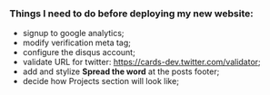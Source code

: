 ### Things I need to do before deploying my new website:
- signup to google analytics;
- modify verification meta tag;
- configure the disqus account;
- validate URL for twitter: https://cards-dev.twitter.com/validator;
- add and stylize **Spread the word** at the posts footer;
- decide how Projects section will look like;
